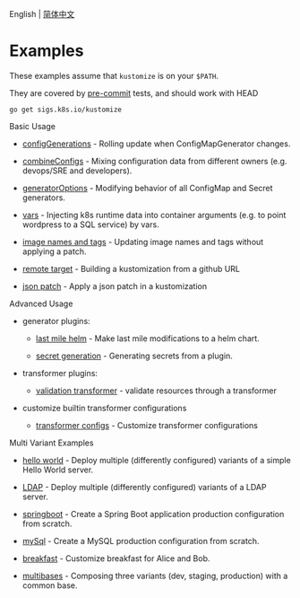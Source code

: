 English | [简体中文](zh/README.md)

# Examples

These examples assume that `kustomize` is on your `$PATH`.

They are covered by [pre-commit](../travis/pre-commit.sh)
tests, and should work with HEAD

<!-- @installkustomize @test -->
```
go get sigs.k8s.io/kustomize
```

Basic Usage

  * [configGenerations](configGeneration.md) -
   Rolling update when ConfigMapGenerator changes.
   
  * [combineConfigs](combineConfigs.md) -
   Mixing configuration data from different owners
   (e.g. devops/SRE and developers).
  
  * [generatorOptions](generatorOptions.md) -
   Modifying behavior of all ConfigMap and Secret generators. 

  * [vars](wordpress/README.md) - Injecting k8s runtime data into
     container arguments (e.g. to point wordpress to a SQL service) by vars.
 
  * [image names and tags](image.md) - Updating image names and tags without applying a patch.
 
  * [remote target](remoteBuild.md) - Building a kustomization from a github URL
 
  * [json patch](jsonpatch.md) - Apply a json patch in a kustomization    

Advanced Usage
  
- generator plugins:
  
   * [last mile helm](chart.md) - Make last mile modifications to
     a helm chart.
     
   * [secret generation](secretGeneratorPlugin.md) - Generating secrets from a plugin. 

- transformer plugins:
   * [validation transformer](validationTransformer/README.md) -
   validate resources through a transformer
  
- customize builtin transformer configurations
  
   * [transformer configs](transformerconfigs/README.md) - Customize transformer configurations
   

Multi Variant Examples

  * [hello world](helloWorld/README.md) - Deploy multiple
   (differently configured) variants of a simple Hello
   World server.
  
  * [LDAP](ldap/README.md) - Deploy multiple
     (differently configured) variants of a LDAP server.
     
  * [springboot](springboot/README.md) - Create a Spring Boot
   application production configuration from scratch.

  * [mySql](mySql/README.md) - Create a MySQL production
   configuration from scratch.
 
  * [breakfast](breakfast.md) - Customize breakfast for
     Alice and Bob.
     
  * [multibases](multibases/README.md) - Composing three variants (dev, staging, production) with a common base.  